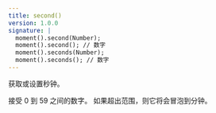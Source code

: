 ```yaml
---
title: second()
version: 1.0.0
signature: |
  moment().second(Number);
  moment().second(); // 数字
  moment().seconds(Number);
  moment().seconds(); // 数字
---
```



获取或设置秒钟。

接受 0 到 59 之间的数字。
如果超出范围，则它将会冒泡到分钟。

